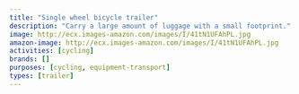 ```yaml
---
title: "Single wheel bicycle trailer"
description: "Carry a large amount of luggage with a small footprint."
image: http://ecx.images-amazon.com/images/I/41tN1UFAhPL.jpg
amazon-image: http://ecx.images-amazon.com/images/I/41tN1UFAhPL.jpg
activities: [cycling]
brands: []
purposes: [cycling, equipment-transport]
types: [trailer]
---
```

